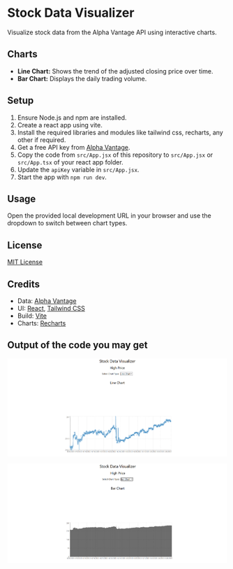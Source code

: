# Stock Data Visualizer

Visualize stock data from the Alpha Vantage API using interactive charts.

## Charts

- **Line Chart:** Shows the trend of the adjusted closing price over time.
- **Bar Chart:** Displays the daily trading volume.

## Setup

1.  Ensure Node.js and npm are installed.
2.  Create a react app using vite.
3.  Install the required libraries and modules like tailwind css, recharts, any other if required.
4.  Get a free API key from [Alpha Vantage](https://www.alphavantage.co/support/#api-key).
5.  Copy the code from `src/App.jsx` of this repository to `src/App.jsx` or `src/App.tsx` of your react app folder.
6.  Update the `apiKey` variable in `src/App.jsx`.
7.  Start the app with `npm run dev`.

## Usage

Open the provided local development URL in your browser and use the dropdown to switch between chart types.

## License

[MIT License](LICENSE)

## Credits

- Data: [Alpha Vantage](https://www.alphavantage.co/)
- UI: [React](https://react.dev/), [Tailwind CSS](https://tailwindcss.com/)
- Build: [Vite](https://vitejs.dev/)
- Charts: [Recharts](https://recharts.org/)

## Output of the code you may get

![Image of the output](./src/assets/StockData.png)

![Image of Bar Chart](./src/assets/StockDataBar.png)
